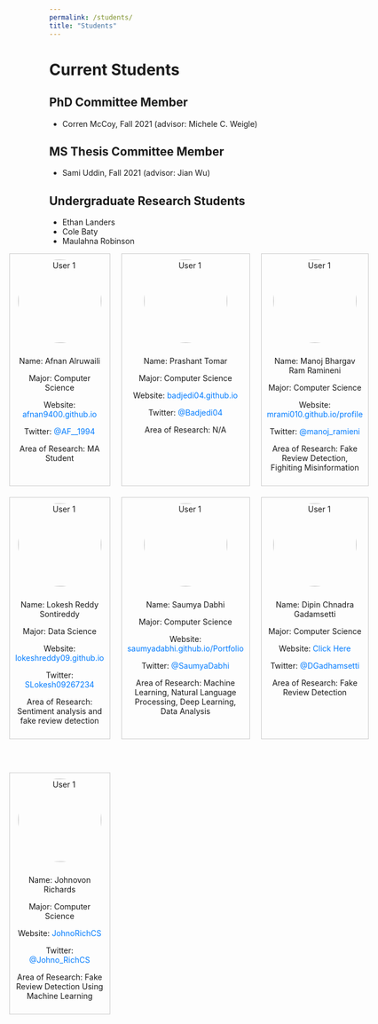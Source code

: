 ```yaml
---
permalink: /students/
title: "Students"
---
```




Current Students
===

PhD Committee Member 
---
* Corren McCoy, Fall 2021 (advisor: Michele C. Weigle)

MS Thesis Committee Member
---
* Sami Uddin, Fall 2021 (advisor: Jian Wu)


Undergraduate Research Students
---
* Ethan Landers
* Cole Baty
* Maulahna Robinson

<div style="display: grid; grid-template-columns: repeat(3, 1fr); gap: 20px; justify-content: center;">
<div style="border: 1px solid #ccc; padding: 10px; text-align: center;">
<img src="https://www.odu.edu/sites/default/files/styles/person_profile_list/public/default-images/person-placeholder-2015.png" alt="User 1" style="width: 150px; height: 150px; border-radius: 50%; margin-bottom: 10px;">
<p>Name: Afnan Alruwaili</p>
<p>Major: Computer Science</p>
<p>Website: <a href="https://afnan9400.github.io/" target="_blank" style="text-decoration: none; color: #007bff;">afnan9400.github.io</a></p>
<p>Twitter: <a href="https://twitter.com/AF__1994" target="_blank" style="text-decoration: none; color: #007bff;">@AF__1994</a></p>
<p>Area of Research: MA Student</p>
</div>
<div style="border: 1px solid #ccc; padding: 10px; text-align: center;">
<img src="https://res.cloudinary.com/dyvjssivl/image/upload/t_Profile/v1690227951/prashant_headshot_jmhxdv.png" alt="User 1" style="width: 150px; height: 150px; border-radius: 50%; margin-bottom: 10px;">
<p>Name: Prashant Tomar</p>
<p>Major: Computer Science</p>
<p>Website: <a href="https://badjedi04.github.io/" target="_blank" style="text-decoration: none; color: #007bff;">badjedi04.github.io</a></p>
<p>Twitter: <a href="https://twitter.com/Badjedi04" target="_blank" style="text-decoration: none; color: #007bff;">@Badjedi04</a></p>
<p>Area of Research: N/A</p>
</div>
<div style="border: 1px solid #ccc; padding: 10px; text-align: center;">
<img src="https://res.cloudinary.com/dyvjssivl/image/upload/ar_1:1,b_rgb:262c35,bo_0px_solid_rgb:ffffff,c_fill,g_auto,r_max,w_1000/v1690227955/Manoj_Ramineni_jo3qam.jpg" alt="User 1" style="width: 150px; height: 150px; border-radius: 50%; margin-bottom: 10px;">
<p>Name: Manoj Bhargav Ram Ramineni</p>
<p>Major: Computer Science</p>
<p>Website: <a href="https://mrami010.github.io/profile/" target="_blank" style="text-decoration: none; color: #007bff;">mrami010.github.io/profile</a></p>
<p>Twitter: <a href="https://twitter.com/manoj_ramieni" target="_blank" style="text-decoration: none; color: #007bff;">@manoj_ramieni</a></p>
<p>Area of Research: Fake Review Detection, Fighiting Misinformation</p>
</div>
<div style="border: 1px solid #ccc; padding: 10px; text-align: center;margin-bottom:40px">
<img src="https://www.odu.edu/sites/default/files/styles/person_profile_list/public/default-images/person-placeholder-2015.png" alt="User 1" style="width: 150px; height: 150px; border-radius: 50%; margin-bottom: 10px;">
<p>Name: Lokesh Reddy Sontireddy</p>
<p>Major: Data Science</p>
<p>Website: <a href="https://lokeshreddy09.github.io/" target="_blank" style="text-decoration: none; color: #007bff;">lokeshreddy09.github.io</a></p>
<p>Twitter: <a href="https://twitter.com/SLokesh09267234" target="_blank" style="text-decoration: none; color: #007bff;">SLokesh09267234</a></p>
<p>Area of Research: Sentiment analysis and fake review detection</p>
</div>
<div style="border: 1px solid #ccc; padding: 10px; text-align: center;margin-bottom:40px">
<img src="https://res.cloudinary.com/dyvjssivl/image/upload/t_Profile/v1690227946/Saumya_Dabhi_s55f91.png" alt="User 1" style="width: 150px; height: 150px; border-radius: 50%; margin-bottom: 10px;">
<p>Name: Saumya Dabhi</p>
<p>Major: Computer Science</p>
<p>Website: <a href="https://saumyadabhi.github.io/Portfolio/" target="_blank" style="text-decoration: none; color: #007bff;">saumyadabhi.github.io/Portfolio</a></p>
<p>Twitter: <a href="https://twitter.com/SaumyaDabhi" target="_blank" style="text-decoration: none; color: #007bff;">@SaumyaDabhi</a></p>
<p>Area of Research: Machine Learning, Natural Language Processing, Deep Learning, Data Analysis</p>
</div>
<div style="border: 1px solid #ccc; padding: 10px; text-align: center;margin-bottom:40px">
<img src="https://res.cloudinary.com/dyvjssivl/image/upload/t_Profile/v1690956072/Dipin_Gadamsetti.png_mes1x5.png" alt="User 1" style="width: 150px; height: 150px; border-radius: 50%; margin-bottom: 10px;">
<p>Name: Dipin Chnadra Gadamsetti</p>
<p>Major: Computer Science</p>
<p>Website: <a href="https://www.canva.com/design/DAFprjz3Y_0/fr8RuNR2EM7tpOON2skCUg/edit?utm_content=DAFprjz3Y_0&utm_campaign=designshare&utm_medium=link2&utm_source=sharebutton" target="_blank" style="text-decoration: none; color: #007bff;">Click Here</a></p>
<p>Twitter: <a href="https://twitter.com/DGadhamsetti" target="_blank" style="text-decoration: none; color: #007bff;">@DGadhamsetti</a></p>
<p>Area of Research: Fake Review Detection </p>
</div>
<div style="border: 1px solid #ccc; padding: 10px; text-align: center;margin-bottom:40px">
<img src="https://res.cloudinary.com/dyvjssivl/image/upload/t_Profile/v1690956017/Johnovon-Richards_ubh9dn.png" alt="User 1" style="width: 150px; height: 150px; border-radius: 50%; margin-bottom: 10px;">
<p>Name: Johnovon Richards</p>
<p>Major: Computer Science</p>
<p>Website: <a href="https://github.com/JohnoRichCS" target="_blank" style="text-decoration: none; color: #007bff;">JohnoRichCS</a></p>
<p>Twitter: <a href="https://twitter.com/Johno_RichCS" target="_blank" style="text-decoration: none; color: #007bff;">@Johno_RichCS</a></p>
<p>Area of Research: Fake Review Detection Using Machine Learning </p>
</div>


</div>
</body>
</html>







